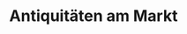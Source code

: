 ---
title: "Antiquitäten am Markt"
url: /tuebingen/antiquitaeten-am-markt-muenzgasse/
shop: Antiquitäten
---